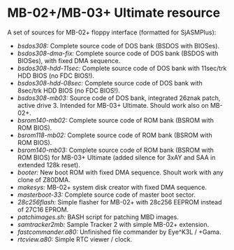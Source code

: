 # MB-02+/MB-03+ Ultimate resource
A set of sources for MB-02+ floppy interface (formatted for SjASMPlus):

- _bsdos308:_ Complete source code of DOS bank (BSDOS with BIOSes).
- _bsdos308-dma-fix:_ Complete source code of DOS bank (BSDOS with BIOSes), with fixed DMA sequence.
- _bsdos308-hdd-11sec:_ Complete source code of DOS bank with 11sec/trk HDD BIOS (no FDC BIOS!). 
- _bsdos308-hdd-08sec:_ Complete source code of DOS bank with 8sec/trk HDD BIOS (no FDC BIOS!).
- _bsdos308-mb03:_ Source code of DOS bank, integrated 26znak patch, active drive 3. Intended for MB-03+ Ultimate. Should work also on MB-02+.
- _bsrom140-mb02:_ Complete source code of ROM bank (BSROM with ROM BIOS).
- _bsrom118-mb02:_ Complete source code of ROM bank (BSROM with ROM BIOS).
- _bsrom140-mb03:_ Complete source code of ROM bank (BSROM with ROM BIOS) for MB-03+ Ultimate (added silence for 3xAY and SAA in extended 128k reset).
- _booter:_ New boot ROM with fixed DMA sequence. Shoult work with any clone of Z80DMA.
- _makesys:_ MB-02+ system disk creator with fixed DMA sequence.
- _masterboot-33:_ Complete source code of master boot sector. 
- _28c256flash:_ Simple flasher for MB-02+ with 28c256 EEPROM instead of 27C16 EPROM.
- _patchimages.sh:_ BASH script for patching MBD images.
- _samtracker2mb:_ Sample Tracker 2 with simple MB-02+ extension.
- _fastcommander.a80:_ Unfinished file commander by Eye^K3L / +Gama.
- _rtcview.a80:_ Simple RTC viewer / clock.
